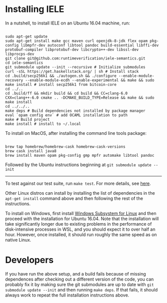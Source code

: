 Installing IELE
===============

In a nutshell, to install IELE on an Ubuntu 16.04 machine, run:

```

sudo apt-get update
sudo apt-get install make gcc maven curl openjdk-8-jdk flex opam pkg-config libmpfr-dev autoconf libtool pandoc build-essential libffi-dev protobuf-compiler libprotobuf-dev libcrypto++-dev libssl-dev libprocps-dev
git clone git@github.com:runtimeverification/iele-semantics.git
cd iele-semantics
git submodule update --init --recursive # Initialize submodules
curl -sSL https://get.haskellstack.org/ | sh # Install stack
cd .build/secp256k1 && ./autogen.sh && ./configure --enable-module-recovery --enable-module-ecdh --enable-experimental && make && sudo make install # install secp256k1 from bitcoin-core
cd ../..
cd .build/ff && mkdir build && cd build && CC=clang-6.0 CXX=clang++-6.0 cmake .. -DCMAKE_BUILD_TYPE=Release && make && sudo make install
cd ../../..
make deps # Build dependencies not installed by package manager
eval `opam config env` # add OCAML installation to path
make # Build project
make install # install to ~/.local

```

To install on MacOS, after installing the command line tools package:

```

brew tap homebrew/homebrew-cask homebrew-cask-versions
brew cask install java8
brew install maven opam pkg-config gmp mpfr automake libtool pandoc
```

Followed by the Ubuntu instructions beginning at `git submodule update --init`

--------------

To test against our test suite, run `make test`. For more details, see [here](https://github.com/runtimeverification/iele-semantics#testing-1).

Other Linux distros can install by installing the list of dependencies in the `apt-get install` command above and then following the rest of the instructions.

To install on Windows, first install [Windows Subsystem for Linux](https://docs.microsoft.com/en-us/windows/wsl/install-win10) and then proceed with the installation for Ubuntu 16.04. Note that the installation will take significantly longer due to existing problems in the performance of disk-intensive processes in WSL, and you should expect it to over half an hour. However, once installed, it should run roughly the same speed as on native Linux.

Developers
==========
If you have run the above setup, and a build fails because of missing dependences after checking out a different version of the code,
you can probably fix it by making sure the git submodules are up to date with `git submodule update --init` and then running `make deps`. If that fails, it should always work to repeat the full installation instructions above.
